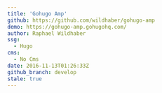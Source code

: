 ```yaml
---
title: 'Gohugo Amp'
github: https://github.com/wildhaber/gohugo-amp
demo: https://gohugo-amp.gohugohq.com/
author: Raphael Wildhaber
ssg:
  - Hugo
cms:
  - No Cms
date: 2016-11-13T01:26:33Z
github_branch: develop
stale: true
---
```

